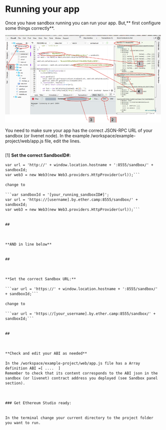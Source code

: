 # Running your app

Once you have sandbox running you can run your app. But,** first configure some things correctly**. 

![](Ether-Camp-run-app.png)

You need to make sure your app has the correct JSON-RPC URL of your sandbox (or livenet node). In the example /workspace/example-project/web/app.js file, edit the lines.

## 




[1] **Set the correct SandboxID#:**

```var sandboxId = '[somenumber]';
var url = 'http://' + window.location.hostname + ':8555/sandbox/' + sandboxId;
var web3 = new Web3(new Web3.providers.HttpProvider(url));```

change to

```var sandboxId = '[your_running_sandboxID#]';
var url = 'https://[username].by.ether.camp:8555/sandbox/' + sandboxId;
var web3 = new Web3(new Web3.providers.HttpProvider(url));```


## 



**AND in line below**


## 



**Set the correct Sandbox URL:**

```var url = 'https://' + window.location.hostname + ':8555/sandbox/' + sandboxId;```

change to

```var url = 'https://[your_username].by.ether.camp:8555/sandbox/' + sandboxId;```


## 



**Check and edit your ABI as needed**

In the /workspace/example-project/web/app.js file has a Array definition ABI =[ ....  ]
Remember to check that its content corresponds to the ABI json in the sandbox (or livenet) contract address you deployed (see Sandbox panel section).



### Get Ethereum Studio ready:


In the terminal change your current directory to the project folder you want to run. 
